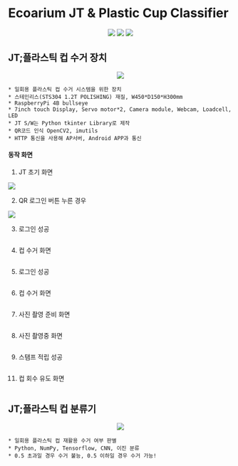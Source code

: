 # Ecoarium JT & Plastic Cup Classifier
<p align="center">
  <img src="https://img.shields.io/badge/tensorflow-FF6F00?style=for-the-badge&logo=tensorflow&logoColor=white">
  <img src="https://img.shields.io/badge/Python-3776AB?style=for-the-badge&logo=Python&logoColor=white">
  <img src="https://img.shields.io/badge/Clang-A8B9CC?style=for-the-badge&logo=c&logoColor=white">
</p>




## JT;플라스틱 컵 수거 장치
<p align="center">
  <img src="https://github.com/mixgolem/SKU-Ecoarium/assets/130221911/b47ee6d1-2bfd-4b1f-85a5-75f385b62bc2">
</p>

    * 일회용 플라스틱 컵 수거 시스템을 위한 장치
    * 스테인리스(STS304 1.2T POLISHING) 재질, W450*D150*H300mm
    * RaspberryPi 4B bullseye
    * 7inch touch Display, Servo motor*2, Camera module, Webcam, Loadcell, LED
    * JT S/W는 Python tkinter Library로 제작
    * QR코드 인식 OpenCV2, imutils
    * HTTP 통신을 사용해 AP서버, Android APP과 통신

#### 동작 화면
<p align="center">

1) JT 초기 화면
  
  <img src="https://github.com/mixgolem/SKU-Ecoarium/assets/130221911/223ce776-3119-4551-b733-50781dbdb2bd">

2) QR 로그인 버튼 누른 경우

  <img src="https://github.com/mixgolem/SKU-Ecoarium/assets/130221911/69d7f095-e521-4778-80b0-4627f70a5604">

3) 로그인 성공

  <img src="">

4) 컵 수거 화면
    
  <img src="">

5) 로그인 성공

  <img src="">

6) 컵 수거 화면
    
  <img src="">

7) 사진 촬영 준비 화면

  <img src="">

8) 사진 촬영중 화면

  <img src="">

9) 스탬프 적립 성공

  <img src="">

11) 컵 회수 유도 화면

  <img src="">

</p>





## JT;플라스틱 컵 분류기
<p align="center">
  <img src="https://github.com/mixgolem/SKU-Ecoarium/assets/130221911/f5393994-810a-4ce4-b153-8fc599dc0bf0">
</p>

    * 일회용 플라스틱 컵 재활용 수거 여부 판별
    * Python, NumPy, Tensorflow, CNN, 이진 분류
    * 0.5 초과일 경우 수거 불능, 0.5 이하일 경우 수거 가능!
